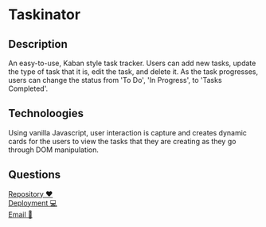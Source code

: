 # Taskinator

## Description
An easy-to-use, Kaban style task tracker. Users can add new tasks, update the type of task that it is, edit the task, and delete it. As the task progresses, users can change the status from 'To Do', 'In Progress', to 'Tasks Completed'. 

## Technoloogies
Using vanilla Javascript, user interaction is capture and creates dynamic cards for the users to view the tasks that they are creating as they go through DOM manipulation.

## Questions
[Repository ♥️](https://github.com/nicolalenee/Taskinator)  
[Deployment 💻](https://nicolalenee.github.io/Taskinator/)  
[Email 📧](marblenicola@gmail.com)



